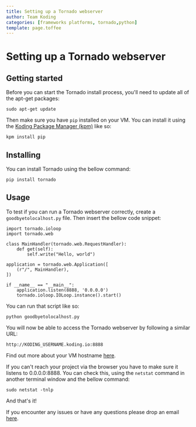 ```yaml
---
title: Setting up a Tornado webserver
author: Team Koding
categories: [frameworks platforms, tornado,python]
template: page.toffee
---
```


# Setting up a Tornado webserver

## Getting started

Before you can start the Tornado install process, you'll need to update all of the apt-get packages:

```
sudo apt-get update
```

Then make sure you have `pip` installed on your VM. You can install it using the [Koding Package Manager (kpm)](http://learn.koding.com/guides/getting-started-kpm/) like so:

```
kpm install pip
```

## Installing

You can install Tornado using the bellow command:

```
pip install tornado
```

## Usage

To test if you can run a Tornado webserver correctly, create a `goodbyetolocalhost.py` file. Then insert the bellow code snippet:

```
import tornado.ioloop
import tornado.web

class MainHandler(tornado.web.RequestHandler):
    def get(self):
        self.write("Hello, world")

application = tornado.web.Application([
    (r"/", MainHandler),
])

if __name__ == "__main__":
    application.listen(8888, '0.0.0.0')
    tornado.ioloop.IOLoop.instance().start()
```

You can run that script like so:

```
python goodbyetolocalhost.py
```

You will now be able to access the Tornado webserver by following a similar URL:

```
http://KODING_USERNAME.koding.io:8888
```

Find out more about your VM hostname [here](http://learn.koding.com/faq/vm-hostname/).

If you can't reach your project via the browser you have to make sure it listens to 0.0.0.0:8888. You can check this, using the `netstat` command in another terminal window and the bellow command:

```
sudo netstat -tnlp
```

And that's it!

If you encounter any issues or have any questions please drop an email [here](mailto:support@koding.com).
